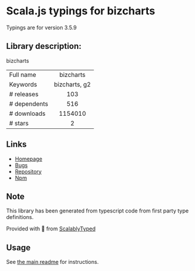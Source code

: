 
# Scala.js typings for bizcharts

Typings are for version 3.5.9

## Library description:
bizcharts

|                    |                 |
| ------------------ | :-------------: |
| Full name          | bizcharts |
| Keywords           | bizcharts, g2 |
| # releases         | 103 |
| # dependents       | 516 |
| # downloads        | 1154010 |
| # stars            | 2 |

## Links
- [Homepage](https://bizcharts.net)
- [Bugs](https://github.com/alibaba/BizCharts/issues)
- [Repository](https://github.com/alibaba/BizCharts)
- [Npm](https://www.npmjs.com/package/bizcharts)
    


## Note
This library has been generated from typescript code from first party type definitions.

Provided with :purple_heart: from [ScalablyTyped](https://github.com/oyvindberg/ScalablyTyped)

## Usage
See [the main readme](../../readme.md) for instructions.


